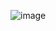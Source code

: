 ![image](https://github.com/pabloDYEL/ESTATICA-24/assets/116923433/6ac9ce2a-3818-4e4a-aeee-fe576ee29300)
